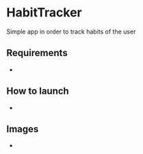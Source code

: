 # HabitTracker
Simple app in order to track habits of the user
## Requirements
*
## How to launch
*
## Images
*
